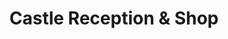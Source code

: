 ---
title: "Castle Reception & Shop"
url: /cardigan-aberteifi/castle-reception-und-shop/
shop: Tickets
---